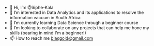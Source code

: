 - 👋 Hi, I’m @Siphe-Kala
- 👀 I’m interested in Data Analytics and its applications to resolve the information vacuum in South Africa
- 🌱 I’m currently learning Data Science through a beginner course
- 💞️ I’m looking to collaborate on any projects that can help me hone my skills (bearing in mind I'm a beginner!)
- 📫 How to reach me blaqgold@gmail.com

<!---
Siphe-Kala/Siphe-Kala is a ✨ special ✨ repository because its `README.md` (this file) appears on your GitHub profile.
You can click the Preview link to take a look at your changes.
--->
